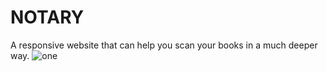 # NOTARY
A responsive website that can help you scan your books in a much deeper way.
![one](https://user-images.githubusercontent.com/93041498/176320645-a6db9c4a-d202-46d2-b443-53f7acb3ed38.png)
